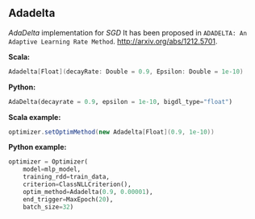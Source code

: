 ## Adadelta ##


*AdaDelta* implementation for *SGD* 
It has been proposed in `ADADELTA: An Adaptive Learning Rate Method`.
http://arxiv.org/abs/1212.5701.

**Scala:**
```scala
Adadelta[Float](decayRate: Double = 0.9, Epsilon: Double = 1e-10)
```
**Python:**
```python
AdaDelta(decayrate = 0.9, epsilon = 1e-10, bigdl_type="float")
```


**Scala example:**
```scala
optimizer.setOptimMethod(new Adadelta[Float](0.9, 1e-10))

```


**Python example:**
```python
optimizer = Optimizer(
    model=mlp_model,
    training_rdd=train_data,
    criterion=ClassNLLCriterion(),
    optim_method=Adadelta(0.9, 0.00001),
    end_trigger=MaxEpoch(20),
    batch_size=32)
```
